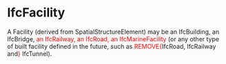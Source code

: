 # IfcFacility

A Facility (derived from SpatialStructureElement) may be an IfcBuilding, an IfcBridge,<font color="#ff0000"> an IfcRailway, an IfcRoad, an IfcMarineFacility</font> (or any other type of built facility defined in the future, such as <font color="#ff0000">REMOVE{</font>IfcRoad, IfcRailway and<font color="#ff0000">}</font> IfcTunnel).
